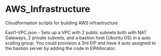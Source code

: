 # AWS_Infrastructure
Cloudformation scripts for building AWS infrastructure


East1-VPC.json - Sets up a VPC with 2 public subnets both with NAT Gateways, 2 private subnets, and a bastion host (Ubuntu OS) in a auto scaling group. You could provision a 3rd EIP and have it auto assigned to the bastion server by adding the code in EIPAllocator.

